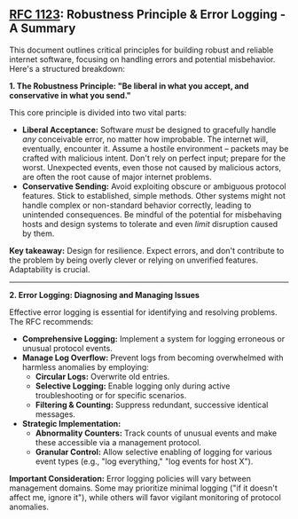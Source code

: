 
## [RFC 1123](https://www.rfc-editor.org/rfc/rfc1123.html#page-7): Robustness Principle & Error Logging - A Summary

This document outlines critical principles for building robust and reliable internet software, focusing on handling errors and potential misbehavior. Here's a structured breakdown:

**1. The Robustness Principle: "Be liberal in what you accept, and conservative in what you send."**

This core principle is divided into two vital parts:

* **Liberal Acceptance:**  Software *must* be designed to gracefully handle *any* conceivable error, no matter how improbable. The internet will, eventually, encounter it.  Assume a hostile environment – packets may be crafted with malicious intent.  Don't rely on perfect input; prepare for the worst.  Unexpected events, even those not caused by malicious actors, are often the root cause of major internet problems.
* **Conservative Sending:** Avoid exploiting obscure or ambiguous protocol features. Stick to established, simple methods.  Other systems might not handle complex or non-standard behavior correctly, leading to unintended consequences. Be mindful of the potential for misbehaving hosts and design systems to tolerate and even *limit* disruption caused by them.

**Key takeaway:**  Design for resilience.  Expect errors, and don't contribute to the problem by being overly clever or relying on unverified features.  Adaptability is crucial.

---

**2. Error Logging: Diagnosing and Managing Issues**

Effective error logging is essential for identifying and resolving problems. The RFC recommends:

* **Comprehensive Logging:** Implement a system for logging erroneous or unusual protocol events.
* **Manage Log Overflow:** Prevent logs from becoming overwhelmed with harmless anomalies by employing:
    * **Circular Logs:**  Overwrite old entries.
    * **Selective Logging:** Enable logging only during active troubleshooting or for specific scenarios.
    * **Filtering & Counting:**  Suppress redundant, successive identical messages.
* **Strategic Implementation:**
    * **Abnormality Counters:**  Track counts of unusual events and make these accessible via a management protocol.
    * **Granular Control:** Allow selective enabling of logging for various event types (e.g., "log everything," "log events for host X").

**Important Consideration:**  Error logging policies will vary between management domains. Some may prioritize minimal logging ("if it doesn't affect me, ignore it"), while others will favor vigilant monitoring of protocol anomalies.




